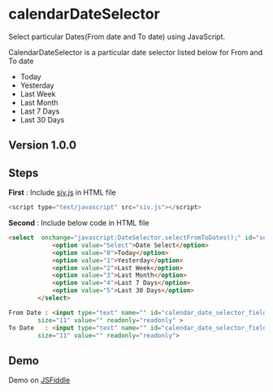 # calendarDateSelector
Select particular Dates(From date and To date) using JavaScript.

CalendarDateSelector is a particular date selector listed below for From and To date  

- Today
- Yesterday
- Last Week
- Last Month
- Last 7 Days
- Last 30 Days

## Version 1.0.0

## Steps 

**First** : Include [siv.js](https://github.com/baladkb/calendarDateSelector/blob/master/siv.js) in HTML file 
```javascript
<script type="text/javascript" src="siv.js"></script>
```
**Second** : Include below code in HTML file
```HTML
<select  onchange="javascript:DateSelector.selectFromToDates();" id="selectDatesId">
			<option value="Select">Date Select</option>
			<option value="0">Today</option>
			<option value="1">Yesterday</option>
			<option value="2">Last Week</option>
			<option value="3">Last Month</option>
			<option value="4">Last 7 Days</option>
			<option value="5">Last 30 Days</option>
		</select>
```
```HTML
From Date : <input type="text" name="" id="calendar_date_selector_field_instance0" 
		size="11" value="" readonly="readonly" >
To Date   : <input type="text" name="" id="calendar_date_selector_field_instance1" 
		size="11" value="" readonly="readonly">
```
## Demo
Demo on [JSFiddle](https://jsfiddle.net/baladkb/tj8w2102/)
